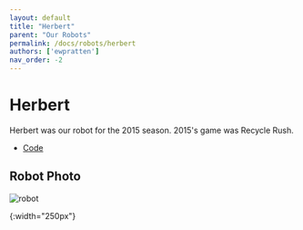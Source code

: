 ```yaml
---
layout: default
title: "Herbert"
parent: "Our Robots"
permalink: /docs/robots/herbert
authors: ['ewpratten']
nav_order: -2
---
```


# Herbert
Herbert was our robot for the 2015 season.
2015's game was Recycle Rush.

 - [Code](https://github.com/frc5024/RecycleRush)

## Robot Photo
![robot]

[robot]: /webdocs/assets/img/herbert.png
{:width="250px"}
